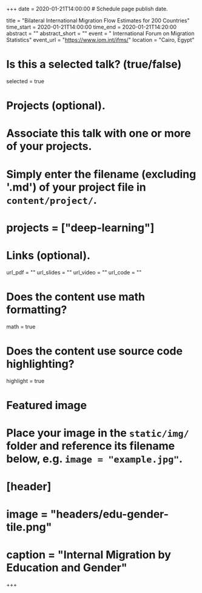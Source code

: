 +++
date = 2020-01-21T14:00:00  # Schedule page publish date.

title = "Bilateral International Migration Flow Estimates for 200 Countries"
time_start = 2020-01-21T14:00:00
time_end = 2020-01-21T14:20:00
abstract = ""
abstract_short = ""
event = " International Forum on Migration Statistics"
event_url = "https://www.iom.int/ifms/"
location = "Cairo, Egypt"

# Is this a selected talk? (true/false)
selected = true

# Projects (optional).
#   Associate this talk with one or more of your projects.
#   Simply enter the filename (excluding '.md') of your project file in `content/project/`.
# projects = ["deep-learning"]

# Links (optional).
url_pdf = ""
url_slides = ""
url_video = ""
url_code = ""

# Does the content use math formatting?
math = true

# Does the content use source code highlighting?
highlight = true

# Featured image
# Place your image in the `static/img/` folder and reference its filename below, e.g. `image = "example.jpg"`.
# [header]
# image = "headers/edu-gender-tile.png"
# caption = "Internal Migration by Education and Gender"


+++


